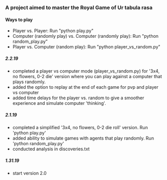 ### A project aimed to master the Royal Game of Ur tabula rasa

#### Ways to play 
- Player vs. Player: Run "python play.py"
- Computer (randomly play) vs. Computer (randomly play): Run "python random_play.py"
- Player vs. Computer (random play): Run "python player_vs_random.py"

##### 2.2.19
- completed a player vs computer mode (player_vs_random.py) for '3x4, no flowers, 0-2 die' version where you can play against a computer that plays randomly. 
- added the option to replay at the end of each game for pvp and player vs computer
- added time delays for the player vs. random to give a smoother experience and simulate computer 'thinking'.

##### 2.1.19
- completed a simplified '3x4, no flowers, 0-2 die roll' version. Run 'python play.py'
- added ability to simulate games with agents that play randomly. Run 'python random_play.py' 
- conducted analysis in discoveries.txt

##### 1.31.19
- start version 2.0